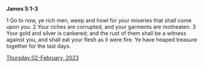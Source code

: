 **James 5:1-3**

1 Go to now, ye rich men, weep and howl for your miseries that shall come upon you. 2 Your riches are corrupted, and your garments are motheaten. 3 Your gold and silver is cankered; and the rust of them shall be a witness against you, and shall eat your flesh as it were fire. Ye have heaped treasure together for the last days.

[Thursday 02-February, 2023](https://t.me/s/daily_scripture)
